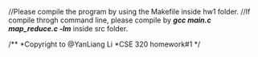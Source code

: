 //Please compile the program by using the Makefile inside hw1 folder.
//If compile throgh command line, please compile by ***gcc main.c map_reduce.c -lm*** inside src folder.

/**
*Copyright to @YanLiang Li
*CSE 320 homework#1
*/
